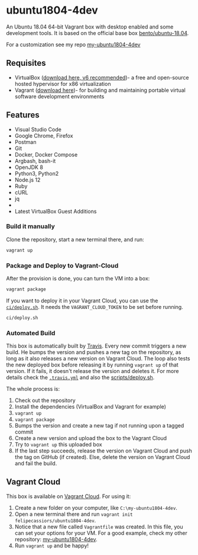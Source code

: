 # ubuntu1804-4dev

An Ubuntu 18.04 64-bit Vagrant box with desktop enabled and some development tools. It is based on the official base box [bento/ubuntu-18.04](https://app.vagrantup.com/bento/boxes/ubuntu-18.04). 

For a customization see my repo [my-ubuntu1804-4dev](https://github.com/knbknb/my-ubuntu1804-4dev/)

## Requisites

- VirtualBox ([download here, v6 recommended](https://www.virtualbox.org/wiki/Downloads))- a free and open-source hosted hypervisor for x86 virtualization
- Vagrant ([download here](https://www.vagrantup.com/downloads.html))- for building and maintaining portable virtual software development environments


## **Features**

- Visual Studio Code
- Google Chrome, Firefox
- Postman
- Git
- Docker, Docker Compose
- Argbash, bash-it
- OpenJDK 8
- Python3, Python2
- Node.js 12
- Ruby
- cURL
- jq
- 
- Latest VirtualBox Guest Additions

### Build it manually

Clone the repository, start a new terminal there, and run:

``` bash
vagrant up
```


### Package and Deploy to Vagrant-Cloud


After the provision is done, you can turn the VM into a box:

``` bash
vagrant package
```

If you want to deploy it in your Vagrant Cloud, you can use the [`ci/deploy.sh`](ci/deploy.sh). It needs the `VAGRANT_CLOUD_TOKEN` to be set before running.

``` bash
ci/deploy.sh
```


### **Automated Build**

This box is automatically built by [Travis](https://travis-ci.com). Every new commit triggers a new build. He bumps the version and pushes a new tag on the repository, as long as it also releases a new version on Vagrant Cloud. The loop also tests the new deployed box before releasing it by running `vagrant up` of that version. If it fails, it doesn't release the version and deletes it. For more details check the [`.travis.yml`](.travis.yml) and also the [scripts/deploy.sh](scripts/deploy.sh).

The whole process is:

1. Check out the repository
2. Install the dependencies (VirtualBox and Vagrant for example)
3. `vagrant up`
4. `vagrant package`
5. Bumps the version and create a new tag if not running upon a tagged commit
6. Create a new version and upload the box to the Vagrant Cloud
7. Try to `vagrant up` this uploaded box
8. If the last step succeeds, release the version on Vagrant Cloud and push the tag on GitHub (if created). Else, delete the version on Vagrant Cloud and fail the build.

## **Vagrant Cloud**

This box is available on [Vagrant Cloud](https://app.vagrantup.com/felipecassiors/boxes/ubuntu1804-4dev). For using it:

1. Create a new folder on your computer, like `C:\my-ubuntu1804-4dev`.
2. Open a new terminal there and run `vagrant init felipecassiors/ubuntu1804-4dev`.
3. Notice that a new file called `Vagrantfile` was created. In this file, you can set your options for your VM. For a good example, check my other repository: [my-ubuntu1804-4dev](https://github.com/knbknb/my-ubuntu1804-4dev).
4. Run `vagrant up` and be happy!
